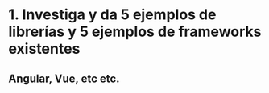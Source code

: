 # 1.	Investiga y da 5 ejemplos de librerías y 5 ejemplos de frameworks existentes

## Angular, Vue, etc etc.